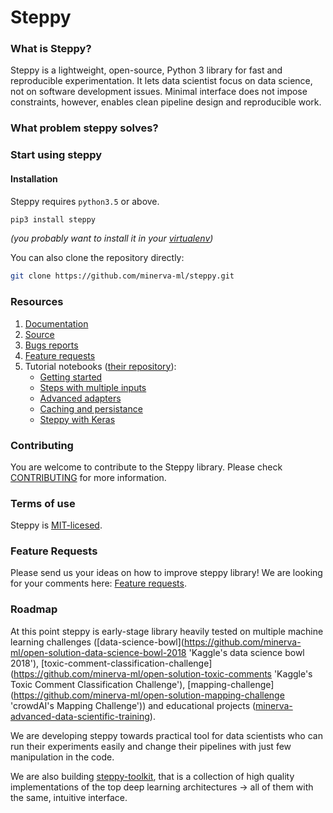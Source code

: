 # Steppy

### What is Steppy?
Steppy is a lightweight, open-source, Python 3 library for fast and reproducible experimentation. It lets data scientist focus on data science, not on software development issues. Minimal interface does not impose constraints, however, enables clean pipeline design and reproducible work.

### What problem steppy solves?

### Start using steppy
#### Installation
Steppy requires `python3.5` or above.
```bash
pip3 install steppy
```
_(you probably want to install it in your [virtualenv](https://virtualenv.pypa.io/en/stable/#))_

You can also clone the repository directly:
```bash
git clone https://github.com/minerva-ml/steppy.git
```

### Resources
1. [Documentation](https://steppy.readthedocs.io/en/latest)
1. [Source](https://github.com/minerva-ml/steppy)
1. [Bugs reports](https://github.com/minerva-ml/steppy/issues)
1. [Feature requests](https://github.com/minerva-ml/steppy/issues)
1. Tutorial notebooks ([their repository](https://github.com/minerva-ml/steppy-examples)):
    - [Getting started](https://github.com/minerva-ml/steppy-examples/blob/master/tutorials/1-getting-started.ipynb)
    - [Steps with multiple inputs](https://github.com/minerva-ml/steppy-examples/blob/master/tutorials/2-multi-step.ipynb)
    - [Advanced adapters](https://github.com/minerva-ml/steppy-examples/blob/master/tutorials/3-adapter_advanced.ipynb)
    - [Caching and persistance](https://github.com/minerva-ml/steppy-examples/blob/master/tutorials/4-caching-persistence.ipynb)
    - [Steppy with Keras](https://github.com/minerva-ml/steppy-examples/blob/master/tutorials/5-steps-with-keras.ipynb)

### Contributing
You are welcome to contribute to the Steppy library. Please check [CONTRIBUTING](https://github.com/minerva-ml/steppy/blob/master/CONTRIBUTING.md) for more information.

### Terms of use
Steppy is [MIT-licesed](https://github.com/minerva-ml/steppy/blob/master/LICENSE).

### Feature Requests
Please send us your ideas on how to improve steppy library! We are looking for your comments here: [Feature requests](https://github.com/minerva-ml/steppy/issues).

### Roadmap
At this point steppy is early-stage library heavily tested on multiple machine learning challenges ([data-science-bowl](https://github.com/minerva-ml/open-solution-data-science-bowl-2018 'Kaggle's data science bowl 2018'), [toxic-comment-classification-challenge](https://github.com/minerva-ml/open-solution-toxic-comments 'Kaggle's Toxic Comment Classification Challenge'), [mapping-challenge](https://github.com/minerva-ml/open-solution-mapping-challenge 'crowdAI's Mapping Challenge')) and educational projects ([minerva-advanced-data-scientific-training](https://github.com/minerva-ml/minerva-training-materials 'minerva.ml -> advanced data scientific training')).

We are developing steppy towards practical tool for data scientists who can run their experiments easily and change their pipelines with just few manipulation in the code.

We are also building [steppy-toolkit](https://github.com/minerva-ml/steppy-toolkit), that is a collection of high quality implementations of the top deep learning architectures -> all of them with the same, intuitive interface.
